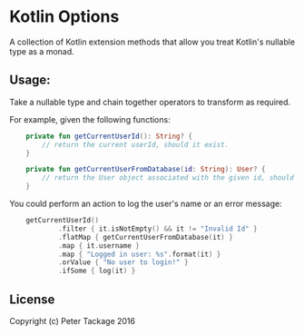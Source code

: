 # Kotlin Options

A collection of Kotlin extension methods that allow you treat Kotlin's nullable type as
a monad.

## Usage:

Take a nullable type and chain together operators to transform as required.

For example, given the following functions:
```Kotlin
    private fun getCurrentUserId(): String? {
        // return the current userId, should it exist.
    }

    private fun getCurrentUserFromDatabase(id: String): User? {
        // return the User object associated with the given id, should it exist.
    }
```
You could perform an action to log the user's name or an error message:
``` Kotlin
    getCurrentUserId()
            .filter { it.isNotEmpty() && it != "Invalid Id" }
            .flatMap { getCurrentUserFromDatabase(it) }
            .map { it.username }
            .map { "Logged in user: %s".format(it) }
            .orValue { "No user to login!" }
            .ifSome { log(it) }
```

## License

Copyright (c) Peter Tackage 2016


